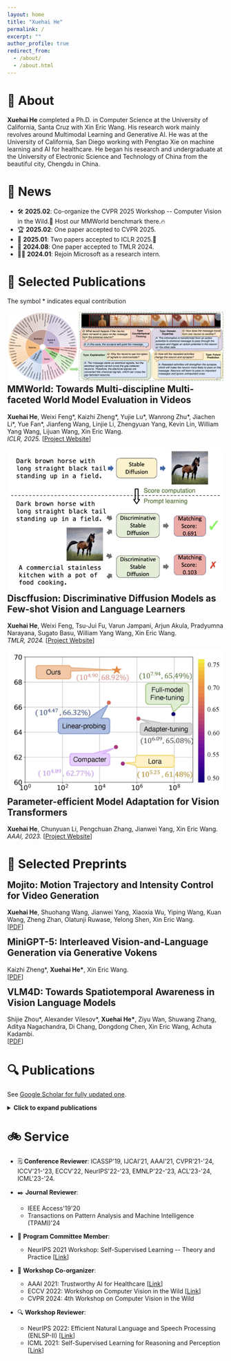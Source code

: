 ```yaml
---
layout: home
title: "Xuehai He"
permalink: /
excerpt: ""
author_profile: true
redirect_from: 
  - /about/
  - /about.html
---
```


# 💼 About
**Xuehai He** completed a Ph.D. in Computer Science at the University of California, Santa Cruz with Xin Eric Wang. His research work mainly revolves around Multimodal Learning and Generative AI. He was at the University of California, San Diego working with Pengtao Xie on machine learning and AI for healthcare. He began his research and undergraduate at the University of Electronic Science and Technology of China from the beautiful city, Chengdu in China.

# 📰 News
- 🛠️ **2025.02**: Co-organize the CVPR 2025 Workshop -- Computer Vision in the Wild.🎉 Host our MMWorld benchmark there.🔥
- 🏆 **2025.02**: One paper accepted to CVPR 2025.
- 🥇 **2025.01**: Two papers accepted to ICLR 2025.🚀
- 🥈 **2024.08**: One paper accepted to TMLR 2024.
- 🧑‍💻 **2024.01**: Rejoin Microsoft as a research intern.

# 📝 Selected Publications
The symbol * indicates equal contribution

<div class="publist">
<div class="paper-box">
  <div class="paper-box-image"><img src="images/mmworld.png" alt="MMWorld"></div>
  <div class="paper-box-text">
    <h2 style="margin-top: 0;">MMWorld: Towards Multi-discipline Multi-faceted World Model Evaluation in Videos</h2>
    <p><strong>Xuehai He</strong>, Weixi Feng*, Kaizhi Zheng*, Yujie Lu*, Wanrong Zhu*, Jiachen Li*, Yue Fan*, Jianfeng Wang, Linjie Li, Zhengyuan Yang, Kevin Lin, William Yang Wang, Lijuan Wang, Xin Eric Wang.<br>
    <em>ICLR, 2025.</em> [<a href="https://mmworld-bench.github.io/">Project Website</a>]</p>
  </div>
</div>

<div class="paper-box">
  <div class="paper-box-image"><img src="images/discffusion.png" alt="Discffusion"></div>
  <div class="paper-box-text">
    <h2 style="margin-top: 0;">Discffusion: Discriminative Diffusion Models as Few-shot Vision and Language Learners</h2>
    <p><strong>Xuehai He</strong>, Weixi Feng, Tsu-Jui Fu, Varun Jampani, Arjun Akula, Pradyumna Narayana, Sugato Basu, William Yang Wang, Xin Eric Wang.<br>
    <em>TMLR, 2024.</em> [<a href="https://sites.google.com/view/discffusion">Project Website</a>]</p>
  </div>
</div>

<div class="paper-box">
  <div class="paper-box-image"><img src="images/pevit.jpg" alt="Efficient Model Adaptation"></div>
  <div class="paper-box-text">
    <h2 style="margin-top: 0;">Parameter-efficient Model Adaptation for Vision Transformers</h2>
    <p><strong>Xuehai He</strong>, Chunyuan Li, Pengchuan Zhang, Jianwei Yang, Xin Eric Wang.<br>
    <em>AAAI, 2023.</em> [<a href="https://sites.google.com/view/pevit">Project Website</a>]</p>
  </div>
</div>
</div>

# 📝 Selected Preprints

<div class="publist">
<div class="paper-box-text">
  <h2 style="margin-top: 0;">Mojito: Motion Trajectory and Intensity Control for Video Generation</h2>
  <p><strong>Xuehai He</strong>, Shuohang Wang, Jianwei Yang, Xiaoxia Wu, Yiping Wang, Kuan Wang, Zheng Zhan, Olatunji Ruwase, Yelong Shen, Xin Eric Wang.<br>
  [<a href="https://arxiv.org/abs/2412.08948">PDF</a>]</p>
</div>

<div class="paper-box-text">
  <h2 style="margin-top: 0;">MiniGPT-5: Interleaved Vision-and-Language Generation via Generative Vokens</h2>
  <p>Kaizhi Zheng*, <strong>Xuehai He*</strong>, Xin Eric Wang.<br>
  [<a href="https://arxiv.org/abs/2310.02239">PDF</a>]</p>
</div>

<div class="paper-box-text">
  <h2 style="margin-top: 0;">VLM4D: Towards Spatiotemporal Awareness in Vision Language Models</h2>
  <p>Shijie Zhou*, Alexander Vilesov*, <strong>Xuehai He*</strong>, Ziyu Wan, Shuwang Zhang, Aditya Nagachandra, Di Chang, Dongdong Chen, Xin Eric Wang, Achuta Kadambi.<br>
  [<a href="https://vlm4d.github.io/file/VLM4D.pdf">PDF</a>]</p>
</div>
</div>


# 🔍 Publications

See <a href="https://scholar.google.com/citations?hl=en&user=kDzxOzUAAAA">Google Scholar for fully updated one</a>.

<details>
<summary><b>Click to expand publications</b></summary>

<div class="pub">
            Jiachen Li, Qiaozi Gao, Michael Johnston, Xiaofeng Gao, <strong>Xuehai He</strong>, Suhaila Shakiah, Hangjie Shi, Reza Ghanadan, William Yang Wang. <i>Mastering robot manipulation with multimodal prompts through pretraining and multi-task fine-tuning.</i> ICML, 2024.
        </div>
        <div class="pub">
            Kenan Jiang*, <strong>Xuehai He*</strong>, Ruize Xu, Xin Eric Wang. <i>ComCLIP: Training-Free Compositional Image and Text Matching.</i> NAACL, 2024.
        </div>
        <div class="pub">
            Kaizhi Zheng, Xiaotong Chen, <strong>Xuehai He</strong>, Jing Gu, Linjie Li, Zhengyuan Yang, Kevin Lin, Jianfeng Wang, Lijuan Wang, Xin Eric Wang. <i>EditRoom: LLM-parameterized Graph Diffusion for Composable 3D Room Layout Editing.</i> ICLR, 2025.
        </div>
         <div class="pub">
            <strong>Xuehai He</strong>, Weixi Feng, Kaizhi Zheng, Yujie Lu, Wanrong Zhu, Jiachen Li, Yue Fan, Jianfeng Wang, Linjie Li, Zhengyuan Yang, Kevin Lin, William Yang Wang, Lijuan Wang, Xin Eric Wang. <i>MMWorld: Towards Multi-discipline Multi-faceted World Model Evaluation in Videos.</i> ICLR, 2025.
        </div>
        <div class="pub">
        <strong>Xuehai He</strong>, Jian Zheng, Jacob Zhiyuan Fang, Robinson Piramuthu, Mohit Bansal, Vicente Ordonez, Gunnar A Sigurdsson, Nanyun Peng, Xin Eric Wang. <i>FlexEControl: Flexible and Efficient Multimodal Control for Text-to-Image Generation.</i> TMLR, 2024.
        </div>
        <div class="pub">
        Pengtao Xie, Xingchen Zhao, <strong>Xuehai He</strong>. <i>Simultaneous Selection and Adaptation of Source Data via Four-Level Optimization.</i> TACL, 2024.
        </div>
        <div class="pub">
        <strong>Xuehai He</strong>, Weixi Feng, Tsu-Jui Fu, Varun Jampani, Arjun Akula, Pradyumna Narayana, Sugato Basu, William Yang Wang, Xin Eric Wang. <i>Discffusion: Discriminative Diffusion Models as Few-shot Vision and Language Learners.</i> TMLR, 2024.
        </div>
        <div class="pub">
            Weixi Feng*, Wanrong Zhu*, Tsu-Jui Fu, Varun Jampani, Arjun Reddy Akula, <strong>Xuehai He</strong>, Sugato Basu, Xin Eric Wang, William Yang Wang. <i>LayoutGPT: Compositional Visual Planning and Generation with Large Language Models.</i> NeurIPS, 2023.
        </div>
        <div class="pub">
            Pengtao Xie, Xingchen Zhao, <strong>Xuehai He</strong>. <i>Improve the Performance of CT-based Pneumonia Classification via Source Data Reweighting.</i> Nature Scientific Reports.
        </div>
        <div class="pub">
            <strong>Xuehai He</strong>, Xin Eric Wang. <i>Multimodal Graph Transformer for Multimodal Question Answering.</i> EACL, 2023.
        </div>
        <div class="pub">
            Weixi Feng, <strong>Xuehai He</strong>, Tsu-Jui Fu, Varun Jampani, Arjun Reddy Akula, Pradyumna Narayana, Sugato Basu, Xin Eric Wang, William Yang Wang. <i>Training-Free Structured Diffusion Guidance for Compositional Text-to-Image Synthesis.</i> ICLR, 2023.
        </div>
        <div class="pub">
            <strong>Xuehai He</strong>, Chunyuan Li, Pengchuan Zhang, Jianwei Yang, Xin Eric Wang. <i>Parameter-efficient Model Adaptation for Vision Transformers.</i> AAAI, 2023.
        </div>
        <div class="pub">
            <strong>Xuehai He</strong>, Diji Yang, Weixi Feng, Tsu-Jui Fu, Arjun Akula, Varun Jampani, Pradyumna Narayana, Sugato Basu, William Yang Wang, Xin Eric Wang. <i>CPL: Counterfactual Prompt Learning for Vision and Language Models.</i> EMNLP, 2022.
        </div>
        <div class="pub">
            Tarun Gupta, <strong>Xuehai He</strong>, Mostofa Rafid Uddin, Xiangrui Zeng, Andrew Zhou, Jing Zhang, Zachary Freyberg, Min Xu. <i>Self-supervised learning for macromolecular structure classification based on cryo-electron tomograms.</i> Frontiers in Physiology.
        </div>
        <div class="pub">
            <strong>Xuehai He*</strong>, Zhuo Cai*, Wenlan Wei, Yichen Zhang, Luntian Mou, Eric Xing, Pengtao Xie. <i>Towards Visual Question Answering on Pathology Images.</i> ACL, 2021.
        </div>
        <div class="pub">
            Wenmian Yang, Guangtao Zeng, Bowen Tan, Zeqian Ju, Subrato Chakravorty, <strong>Xuehai He</strong>, Shu Chen, Xingyi Yang, Qingyang Wu, Zhou Yu, Eric Xing, Pengtao Xie. <i>On the Generation of Medical Dialogues for COVID-19.</i> ACL, 2021.
        </div>

</details>


# 🚲 Service

- 🗒️ **Conference Reviewer**: ICASSP'19, IJCAI'21, AAAI'21, CVPR'21-'24, ICCV'21-'23, ECCV'22, NeurIPS'22-'23, EMNLP'22-'23, ACL'23-'24, ICML'23-'24.

- ✒️ **Journal Reviewer**: 
    - IEEE Access'19'20
    - Transactions on Pattern Analysis and Machine Intelligence (TPAMI)'24

- 👥 **Program Committee Member**:
  - NeurIPS 2021 Workshop: Self-Supervised Learning -- Theory and Practice [[Link](https://sslneurips21.github.io/pages/Program%20Committee.html)]

- 🤝 **Workshop Co-organizer**:
  - AAAI 2021: Trustworthy AI for Healthcare [[Link](https://www.youtube.com/watch?v=mJK53b150eM)]
  - ECCV 2022: Workshop on Computer Vision in the Wild [[Link](https://computer-vision-in-the-wild.github.io/eccv-2022/)]
  - CVPR 2024: 4th Workshop on Computer Vision in the Wild

- 🔍 **Workshop Reviewer**:
  - NeurIPS 2022: Efficient Natural Language and Speech Processing (ENLSP-II) [[Link](https://neurips2022-enlsp.github.io/)]
  - ICML 2021: Self-Supervised Learning for Reasoning and Perception [[Link](https://icml21ssl.github.io/pages/Program%20Committee.html)]
